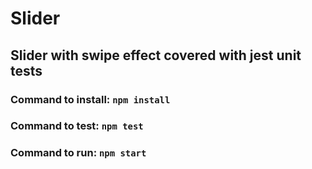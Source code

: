# Slider 
## Slider with swipe effect covered with jest unit tests
### Command to install: ```npm install```
### Command to test: ```npm test```
### Command to run: ```npm start```
